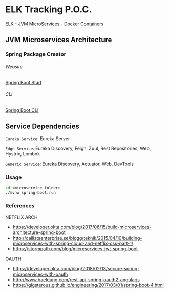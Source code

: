 # ELK Tracking P.O.C.

ELK - JVM MicroServices - Docker Containers

## JVM Microservices Architecture

### Spring Package Creator

###### Website

[Spring Boot Start](https://start.spring.io)

###### CLI

[Spring Boot CLI](https://docs.spring.io/spring-boot/docs/current/reference/html/cli.html)

## Service Dependencies

`Eureka Service`: Eureka Server

`Edge Service`: Eureka Discovery, Feign, Zuul, Rest Repositories, Web, Hystrix, Lombok

`Generic Service`: Eureka Discovery, Actuator, Web, DevTools


### Usage

```bash
cd <microservice_folder>
./mvnw spring-boot:run
```

### References

NETFLIX ARCH

* https://developer.okta.com/blog/2017/06/15/build-microservices-architecture-spring-boot
* http://callistaenterprise.se/blogg/teknik/2015/04/10/building-microservices-with-spring-cloud-and-netflix-oss-part-1/
* https://stormpath.com/blog/microservices-jwt-spring-boot

OAUTH

* https://developer.okta.com/blog/2018/02/13/secure-spring-microservices-with-oauth
* http://www.baeldung.com/rest-api-spring-oauth2-angularjs
* https://gigsterous.github.io/engineering/2017/03/01/spring-boot-4.html